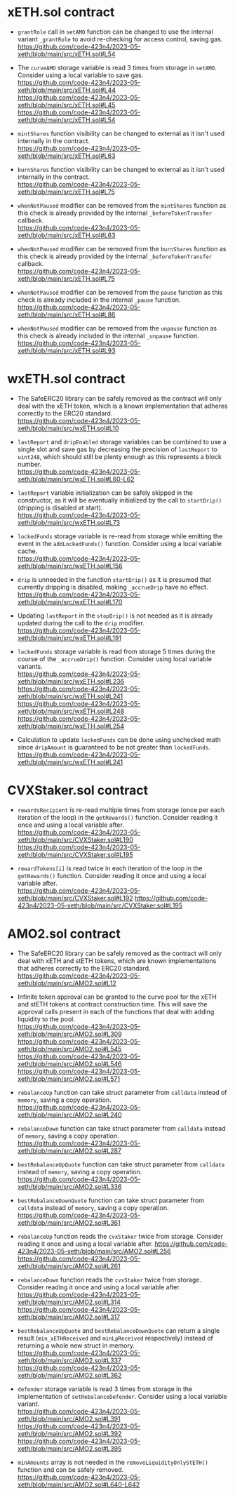 # xETH.sol contract

- `grantRole` call in `setAMO` function can be changed to use the internal variant `_grantRole` to avoid re-checking for access control, saving gas.  
  https://github.com/code-423n4/2023-05-xeth/blob/main/src/xETH.sol#L54
  
- The `curveAMO` storage variable is read 3 times from storage in `setAMO`. Consider using a local variable to save gas.  
  https://github.com/code-423n4/2023-05-xeth/blob/main/src/xETH.sol#L44  
  https://github.com/code-423n4/2023-05-xeth/blob/main/src/xETH.sol#L45  
  https://github.com/code-423n4/2023-05-xeth/blob/main/src/xETH.sol#L54

- `mintShares` function visibility can be changed to external as it isn't used internally in the contract.  
  https://github.com/code-423n4/2023-05-xeth/blob/main/src/xETH.sol#L63

- `burnShares` function visibility can be changed to external as it isn't used internally in the contract.  
  https://github.com/code-423n4/2023-05-xeth/blob/main/src/xETH.sol#L75

- `whenNotPaused` modifier can be removed from the `mintShares` function as this check is already provided by the internal `_beforeTokenTransfer` callback.  
  https://github.com/code-423n4/2023-05-xeth/blob/main/src/xETH.sol#L63
  
- `whenNotPaused` modifier can be removed from the `burnShares` function as this check is already provided by the internal `_beforeTokenTransfer` callback.  
  https://github.com/code-423n4/2023-05-xeth/blob/main/src/xETH.sol#L75
  
- `whenNotPaused` modifier can be removed from the `pause` function as this check is already included in the internal `_pause` function.  
  https://github.com/code-423n4/2023-05-xeth/blob/main/src/xETH.sol#L86
  
- `whenNotPaused` modifier can be removed from the `unpause` function as this check is already included in the internal `_unpause` function.  
  https://github.com/code-423n4/2023-05-xeth/blob/main/src/xETH.sol#L93

# wxETH.sol contract

- The SafeERC20 library can be safely removed as the contract will only deal with the xETH token, which is a known implementation that adheres correctly to the ERC20 standard.  
  https://github.com/code-423n4/2023-05-xeth/blob/main/src/wxETH.sol#L10

- `lastReport` and `dripEnabled` storage variables can be combined to use a single slot and save gas by decreasing the precision of `lastReport` to `uint248`, which should still be plenty enough as this represents a block number.  
  https://github.com/code-423n4/2023-05-xeth/blob/main/src/wxETH.sol#L60-L62
  
- `lastReport` variable initialization can be safely skipped in the constructor, as it will be eventually initialized by the call to `startDrip()` (dripping is disabled at start).  
  https://github.com/code-423n4/2023-05-xeth/blob/main/src/wxETH.sol#L73

- `lockedFunds` storage variable is re-read from storage while emitting the event in the `addLockedFunds()` function. Consider using a local variable cache.  
  https://github.com/code-423n4/2023-05-xeth/blob/main/src/wxETH.sol#L156
  
- `drip` is unneeded in the function `startDrip()` as it is presumed that currently dripping is disabled, making `_accrueDrip` have no effect.  
  https://github.com/code-423n4/2023-05-xeth/blob/main/src/wxETH.sol#L170

- Updating `lastReport` in the `stopDrip()` is not needed as it is already updated during the call to the `drip` modifier.  
  https://github.com/code-423n4/2023-05-xeth/blob/main/src/wxETH.sol#L191
  
- `lockedFunds` storage variable is read from storage 5 times during the course of the `_accrueDrip()` function. Consider using local variable variants.  
  https://github.com/code-423n4/2023-05-xeth/blob/main/src/wxETH.sol#L236  
  https://github.com/code-423n4/2023-05-xeth/blob/main/src/wxETH.sol#L241  
  https://github.com/code-423n4/2023-05-xeth/blob/main/src/wxETH.sol#L248  
  https://github.com/code-423n4/2023-05-xeth/blob/main/src/wxETH.sol#L254

- Calculation to update `lockedFunds` can be done using unchecked math since `dripAmount` is guaranteed to be not greater than `lockedFunds`.  
  https://github.com/code-423n4/2023-05-xeth/blob/main/src/wxETH.sol#L241

# CVXStaker.sol contract

- `rewardsRecipient` is re-read multiple times from storage (once per each iteration of the loop) in the `getRewards()` function. Consider reading it once and using a local variable after.  
  https://github.com/code-423n4/2023-05-xeth/blob/main/src/CVXStaker.sol#L190  
  https://github.com/code-423n4/2023-05-xeth/blob/main/src/CVXStaker.sol#L195

- `rewardTokens[i]` is read twice in each iteration of the loop in the `getRewards()` function. Consider reading it once and using a local variable after.  
  https://github.com/code-423n4/2023-05-xeth/blob/main/src/CVXStaker.sol#L192
  https://github.com/code-423n4/2023-05-xeth/blob/main/src/CVXStaker.sol#L195

# AMO2.sol contract

- The SafeERC20 library can be safely removed as the contract will only deal with xETH and stETH tokens, which are known implementations that adheres correctly to the ERC20 standard.  
  https://github.com/code-423n4/2023-05-xeth/blob/main/src/AMO2.sol#L12

- Infinite token approval can be granted to the curve pool for the xETH and stETH tokens at contract construction time. This will save the approval calls present in each of the functions that deal with adding liquidity to the pool.  
  https://github.com/code-423n4/2023-05-xeth/blob/main/src/AMO2.sol#L309  
  https://github.com/code-423n4/2023-05-xeth/blob/main/src/AMO2.sol#L545  
  https://github.com/code-423n4/2023-05-xeth/blob/main/src/AMO2.sol#L546  
  https://github.com/code-423n4/2023-05-xeth/blob/main/src/AMO2.sol#L571
  
- `rebalanceUp` function can take struct parameter from `calldata` instead of `memory`, saving a copy operation.  
  https://github.com/code-423n4/2023-05-xeth/blob/main/src/AMO2.sol#L240
  
- `rebalanceDown` function can take struct parameter from `calldata` instead of `memory`, saving a copy operation.  
  https://github.com/code-423n4/2023-05-xeth/blob/main/src/AMO2.sol#L287
  
- `bestRebalanceUpQuote` function can take struct parameter from `calldata` instead of `memory`, saving a copy operation.  
  https://github.com/code-423n4/2023-05-xeth/blob/main/src/AMO2.sol#L336

- `bestRebalanceDownQuote` function can take struct parameter from `calldata` instead of `memory`, saving a copy operation.  
  https://github.com/code-423n4/2023-05-xeth/blob/main/src/AMO2.sol#L361

- `rebalanceUp` function reads the `cvxStaker` twice from storage. Consider reading it once and using a local variable after. 
  https://github.com/code-423n4/2023-05-xeth/blob/main/src/AMO2.sol#L256  
  https://github.com/code-423n4/2023-05-xeth/blob/main/src/AMO2.sol#L261
  
- `rebalanceDown` function reads the `cvxStaker` twice from storage. Consider reading it once and using a local variable after. 
  https://github.com/code-423n4/2023-05-xeth/blob/main/src/AMO2.sol#L314  
  https://github.com/code-423n4/2023-05-xeth/blob/main/src/AMO2.sol#L317
  
- `bestRebalanceUpQuote` and `bestRebalanceDownQuote` can return a single result (`min_xETHReceived` and `minLpReceived` respectively) instead of returning a whole new struct in memory.  
  https://github.com/code-423n4/2023-05-xeth/blob/main/src/AMO2.sol#L337  
  https://github.com/code-423n4/2023-05-xeth/blob/main/src/AMO2.sol#L362

- `defender` storage variable is read 3 times from storage in the implementation of `setRebalanceDefender`. Consider using a local variable variant.  
  https://github.com/code-423n4/2023-05-xeth/blob/main/src/AMO2.sol#L391  
  https://github.com/code-423n4/2023-05-xeth/blob/main/src/AMO2.sol#L392  
  https://github.com/code-423n4/2023-05-xeth/blob/main/src/AMO2.sol#L395

- `minAmounts` array is not needed in the `removeLiquidityOnlyStETH()` function and can be safely removed.  
  https://github.com/code-423n4/2023-05-xeth/blob/main/src/AMO2.sol#L640-L642
